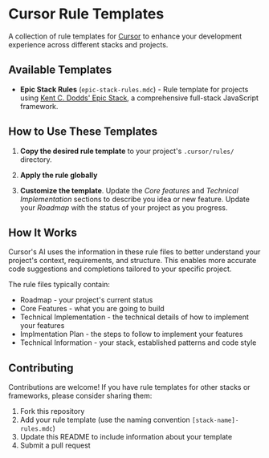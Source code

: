 # Cursor Rule Templates

A collection of rule templates for [Cursor](https://cursor.sh/) to enhance your development experience across different stacks and projects.

## Available Templates

- **Epic Stack Rules** (`epic-stack-rules.mdc`) - Rule template for projects using [Kent C. Dodds' Epic Stack](https://github.com/epicweb-dev/epic-stack), a comprehensive full-stack JavaScript framework.

## How to Use These Templates

1. **Copy the desired rule template** to your project's `.cursor/rules/` directory.

2. **Apply the rule globally**

3. **Customize the template**. Update the _Core features_ and _Technical Implementation_ sections to describe you idea or new feature. Update your _Roadmap_ with the status of your project as you progress.

## How It Works

Cursor's AI uses the information in these rule files to better understand your project's context, requirements, and structure. This enables more accurate code suggestions and completions tailored to your specific project.

The rule files typically contain:
- Roadmap - your project's current status
- Core Features - what you are going to build
- Technical Implementation - the technical details of how to implement your features 
- Implmentation Plan - the steps to follow to implement your features
- Technical Information - your stack, established patterns and code style

## Contributing

Contributions are welcome! If you have rule templates for other stacks or frameworks, please consider sharing them:

1. Fork this repository
2. Add your rule template (use the naming convention `[stack-name]-rules.mdc`)
3. Update this README to include information about your template
4. Submit a pull request